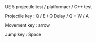 # 
UE 5 projectile test / platformaer / C++ test 

Projectile key : Q / E / Q Delay / Q + W / A

Movement key : arrow

Jump key : Space

